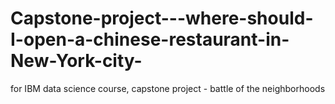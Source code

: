 # Capstone-project---where-should-I-open-a-chinese-restaurant-in-New-York-city-
for IBM data science course, capstone project - battle of the neighborhoods
